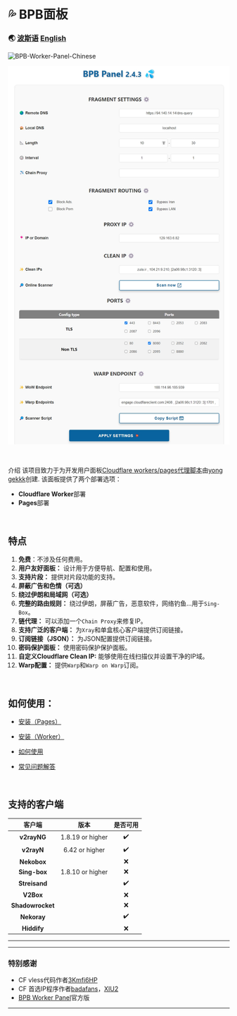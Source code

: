 <h1 align=“center”>💦 BPB面板</h1>

### 🌏 [波斯语](README_fa.md) [English](README.md)
![BPB-Worker-Panel-Chinese](https://socialify.git.ci/Starry-Sky-World/BPB-Worker-Panel-Chinese/image?description=1&descriptionEditable=BPB-Worker-Panel%E6%B1%89%E5%8C%96%E7%89%88%EF%BC%8C%E7%9B%AE%E5%89%8D%E9%83%A8%E5%88%86%E5%B8%A6%E6%9C%89BPB%E5%BC%80%E5%A4%B4%E7%9A%84vpn%E8%8A%82%E7%82%B9%E6%8F%90%E7%A4%BA%E5%9D%87%E5%B7%B2%E6%8D%A2%E6%88%90VPN%E5%BC%80%E5%A4%B4%E3%80%82%E6%B1%82Star!&font=Jost&forks=1&issues=1&language=1&logo=https%3A%2F%2Favatars.githubusercontent.com%2Fu%2F155004885%3Fv%3D4&name=1&owner=1&pulls=1&stargazers=1&theme=Auto)
<p align="center">
  <img src="docs/assets/images/Panel.jpg">
</p>
<br>

介绍
该项目致力于为开发用户面板[Cloudflare workers/pages代理脚本](https://github.com/yonggekkk/Cloudflare-workers-pages-vless)由[yong gekkk](https://github.com/yonggekkk)创建. 该面板提供了两个部署选项：
- **Cloudflare Worker**部署
- **Pages**部署
<br>


## 特点

1. **免费**：不涉及任何费用。
2. **用户友好面板：** 设计用于方便导航、配置和使用。
3. **支持片段：** 提供对片段功能的支持。
4. **屏蔽广告和色情（可选）**
5. **绕过伊朗和局域网（可选）**
6. **完整的路由规则：** 绕过伊朗，屏蔽广告，恶意软件，网络钓鱼...用于`Sing-Box`。
7. **链代理：** 可以添加一个`Chain Proxy`来修复IP。
8. **支持广泛的客户端：** 为`Xray`和单盒核心客户端提供订阅链接。
9. **订阅链接（JSON）：** 为JSON配置提供订阅链接。
10. **密码保护面板：** 使用密码保护保护面板。
11. **自定义Cloudflare Clean IP:** 能够使用在线扫描仪并设置干净的IP域。
12. **Warp配置：** 提供`Warp`和`Warp on Warp`订阅。
<br>

## 如何使用：
- [安装（Pages）](docs/Pages_Installation_fa.md)

- [安装（Worker）](docs/Worker_Installation_fa.md)

- [如何使用](docs/configuration_fa.md)

- [常见问题解答](docs/FAQ.md)
<br>

## 支持的客户端
|客户端|版本|是否可用|
| :-------------: | :-------------: | :-------------: |
| **v2rayNG**  | 1.8.19 or higher  | :heavy_check_mark: |
| **v2rayN**  | 6.42 or higher  | :heavy_check_mark: |
| **Nekobox**  |   | :x: |
| **Sing-box**  | 1.8.10 or higher  | :x: |
| **Streisand**  |   | :heavy_check_mark: |
| **V2Box**  |   | :x: |
| **Shadowrocket**  |   | :x: |
| **Nekoray**  |   | :heavy_check_mark: |
| **Hiddify**  |   | :x: |


---

---

### 特别感谢
- CF vless代码作者[3Kmfi6HP](https://github.com/3Kmfi6HP/EDtunnel)
- CF 首选IP程序作者[badafans](https://github.com/badafans/Cloudflare-IP-SpeedTest)，[XIU2](https://github.com/XIU2/CloudflareSpeedTest)
- [BPB Worker Panel](https://github.com/bia-pain-bache/BPB-Worker-Panel)官方版

---

